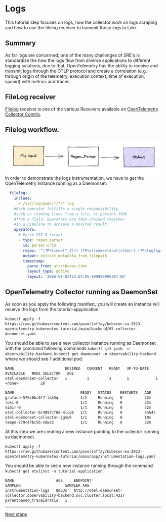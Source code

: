 # Logs
This tutorial step focuses on logs, how the collector work on logs scraping and how to use the filelog receiver to transmit those logs to Loki.
## Summary

As far logs are concerned, one of the many challenges of SRE's is standardize the how the logs flow from diverse applications to different logging solutions, due to that, OpenTelemetry has the ability to receive and transmit logs through the OTLP protocol and create a correlation (e.g. through origin of the telemetry, execution context, time of execution, spanid) with metrics and traces.

## FileLog receiver
[Filelog](https://github.com/open-telemetry/opentelemetry-collector-contrib/tree/main/receiver/filelogreceiver) receiver is one of the various Receivers available on [OpenTelemetry Collector Contrib](https://github.com/open-telemetry/opentelemetry-collector-contrib).

## Filelog workflow. 

![](./images/filelog-flow.png)
In order to demonstrate the logs instrumentation, we have to get the OpenTelemetry Instance running as a Daemonset:
````yaml
  filelog:
    include:
      - /var/log/pods/*/*/*.log
    #Each operator fulfills a single responsibility, 
    #such as reading lines from a file, or parsing JSON 
    #from a field. Operators are then chained together
    #in a pipeline to achieve a desired result.
    operators:
      # Parse CRI-O format
      - type: regex_parser
        id: parser-crio
        regex: '^(?P<time>[^ Z]+) (?P<stream>stdout|stderr) (?P<logtag>[^ ]*) ?(?P<log>.*)$'
        output: extract_metadata_from_filepath
        timestamp:
          parse_from: attributes.time
          layout_type: gotime
          layout: '2006-01-02T15:04:05.999999999Z07:00'
````

## OpenTelemetry Collector running as DaemonSet

As soon as you apply the following manifest, you will create an instance will receive the logs from the tutorial-appplication:

```shell
kubectl apply -f https://raw.githubusercontent.com/pavolloffay/kubecon-eu-2023-opentelemetry-kubernetes-tutorial/main/backend/05-collector-daemonset.yaml
```

You should be able to see a new collector instance running as Daemonset with the command following commands `kubectl get pods -n observability-backend`, `kubectl get daemonset -n observability-backend` where we should see 1 additional pod:
````shell
NAME                       DESIRED   CURRENT   READY   UP-TO-DATE   AVAILABLE   NODE SELECTOR   AGE
otel-daemonset-collector   1         1         1       1            1           <none>          2m
`````

````shell
NAME                              READY   STATUS    RESTARTS   AGE
grafana-576c6bc6f7-lqk5q          1/1     Running   0          32m
loki-0                            1/1     Running   0          32m
mimir-0                           1/1     Running   0          32m
otel-collector-6c4857cf66-mlcq6   1/1     Running   0          4m54s
otel-daemonset-collector-jgmw9    1/1     Running   0          10s
tempo-779c47bc56-ndws2            1/1     Running   0          32m
````

At this step we are creating a new instance pointing to the collector running as daemonset.
```shell
kubectl apply -f https://raw.githubusercontent.com/pavolloffay/kubecon-eu-2023-opentelemetry-kubernetes-tutorial/main/app/instrumentation-logs.yaml
```

You should be able to see a new instance running through the command `kubectl get otelinst -n tutorial-application`:
````shell
NAME                   AGE     ENDPOINT                                                                       SAMPLER                    SAMPLER ARG
instrumentation-logs   8m33s   http://otel-daemonset-collector.observability-backend.svc.cluster.local:4317   parentbased_traceidratio   1
````

---
[Next steps](./06-roadmap.md)
